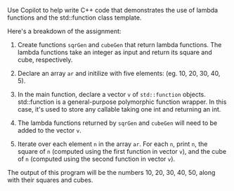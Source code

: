 Use Copilot to help write C++ code that demonstrates the use of lambda functions and the std::function class template.

Here's a breakdown of the assignment:

1) Create functions `sqrGen` and `cubeGen` that return lambda functions. The lambda functions take an integer as input and return its square and cube, respectively.

2) Declare an array `ar` and initilize with five elements: (eg. 10, 20, 30, 40, 5).

3) In the main function, declare a vector `v` of `std::function` objects. std::function is a general-purpose polymorphic function wrapper. In this case, it's used to store any callable taking one int and returning an int.

4) The lambda functions returned by `sqrGen` and `cubeGen` will need to be added to the vector `v`.

5) Iterate over each element `n` in the array `ar`. For each `n`,  print `n`, the square of `n` (computed using the first function in vector `v`), and the cube of `n` (computed using the second function in vector `v`).

The output of this program will be the numbers 10, 20, 30, 40, 50, along with their squares and cubes.
